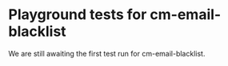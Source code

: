 # Playground tests for cm-email-blacklist
We are still awaiting the first test run for cm-email-blacklist.
